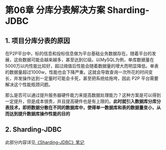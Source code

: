 # 第06章 分库分表解决方案 Sharding-JDBC

## 1. 项目分库分表的原因

在P2P平台中，标的信息和投标信息做为平台基础业务数据存在。随着平台的发展，这些数据可能会越来越多，甚至达到亿级。以MySQL为例，单库数据量在5000万以内性能比较好，超过阈值后性能会随着数据量的增大而明显降低。单表的数据量超过1000w，性能也会下降严重。这就会导致查询一次所花的时间变长，并发操作达到一定量时可能会卡死，甚至把系统给拖垮，因此 P2P 平台需要解决这个性能瓶颈问题。

那么是否可以通过提升服务器硬件能力来提高数据处理能力？这种方案是可以得到一定提升，但是成本很贵，并且提高硬件也是有上限的。**此时就引入数据库分库分表技术，即把数据分散在不同的数据库中，使得单一数据库和表的数据量变小，从而达到提升数据库操作性能的目的** 

## 2. Sharding-JDBC

此部分内容详见[《Sharding-JDBC》笔记](/分布式微服务/分库分表/Sharding-JDBC)
